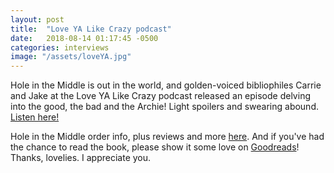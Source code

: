 ```yaml
---
layout: post
title:  "Love YA Like Crazy podcast"
date:   2018-08-14 01:17:45 -0500
categories: interviews
image: "/assets/loveYA.jpg"
---
```

Hole in the Middle is out in the world, and golden-voiced bibliophiles Carrie and Jake at the Love YA Like Crazy podcast released an episode delving into the good, the bad and the Archie! Light spoilers and swearing abound. [Listen here!][loveYApod]

Hole in the Middle order info, plus reviews and more [here][sohohitm]. And if you've had the chance to read the book, please show it some love on [Goodreads][holegoodreads]! Thanks, lovelies. I appreciate you.


[sohohitm]: https://sohopress.com/books/hole-in-the-middle/
[holegoodreads]: https://www.goodreads.com/book/show/32827157-hole-in-the-middle
[loveYApod]: http://loveyalikecrazy.libsyn.com/hole-in-the-middle-by-kendra-fortmeyer-hot-take-special

